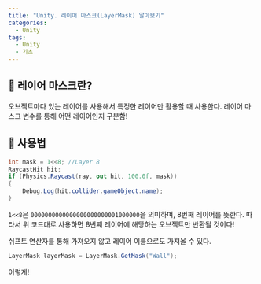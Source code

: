 ```yaml
---
title: "Unity. 레이어 마스크(LayerMask) 알아보기"
categories:
  - Unity
tags:
  - Unity
  - 기초
---
```


## 🌟 레이어 마스크란?

오브젝트마다 있는 레이어를 사용해서 특정한 레이어만 활용할 때 사용한다. 레이어 마스크 변수를 통해 어떤 레이어인지 구분함!



## 🌟 사용법

```c#
int mask = 1<<8; //Layer 8
RaycastHit hit;
if (Physics.Raycast(ray, out hit, 100.0f, mask))
{
    Debug.Log(hit.collider.gameObject.name);
}
```

`1<<8`은  `0000000000000000000000001000000`을 의미하며, 8번째 레이어를 뜻한다. 따라서 위 코드대로 사용하면 8번째 레이어에 해당하는 오브젝트만 반환될 것이다!



쉬프트 연산자를 통해 가져오지 않고 레이어 이름으로도 가져올 수 있다.

```c#
LayerMask layerMask = LayerMask.GetMask("Wall");
```

이렇게! 
